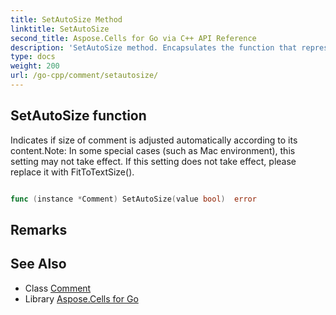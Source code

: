 ```yaml
---
title: SetAutoSize Method 
linktitle: SetAutoSize
second_title: Aspose.Cells for Go via C++ API Reference
description: 'SetAutoSize method. Encapsulates the function that represents setautosize in Go.'
type: docs
weight: 200
url: /go-cpp/comment/setautosize/
---
```


## SetAutoSize function

Indicates if size of comment is adjusted automatically according to its content.Note: In some special cases (such as Mac environment), this setting may not take effect. If this setting does not take effect, please replace it with FitToTextSize().

```go

func (instance *Comment) SetAutoSize(value bool)  error

```

## Remarks


## See Also

* Class [Comment](../)
* Library [Aspose.Cells for Go](../../)
